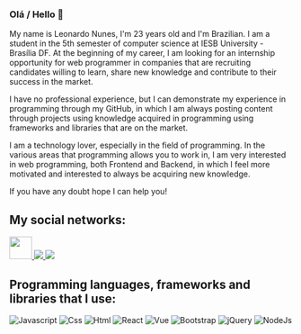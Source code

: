 ### Olá / Hello 👋

My name is Leonardo Nunes, I'm 23 years old and I'm Brazilian. I am a student in the 5th semester of computer science at IESB University - Brasília DF. At the beginning of my career, I am looking for an internship opportunity for web programmer in companies that are recruiting candidates willing to learn, share new knowledge and contribute to their success in the market.

I have no professional experience, but I can demonstrate my experience in programming through my GitHub, in which I am always posting content through projects using knowledge acquired in programming using frameworks and libraries that are on the market.

I am a technology lover, especially in the field of programming. In the various areas that programming allows you to work in, I am very interested in web programming, both Frontend and Backend, in which I feel more motivated and interested to always be acquiring new knowledge.

If you have any doubt hope I can help you!

## My social networks:

<div display="flex" style="flex-direction: column; align-items: center; justify-content: center;">
  <a href="https://www.linkedin.com/in/leonardonunesoliveira/">
    <img width="40px" height="40px" src="https://user-images.githubusercontent.com/53942734/104056891-f676e800-51cf-11eb-9f76-479100c5c29a.jpg">
    </img>
  </a>
  <a href="https://www.instagram.com/leo.nunesoliveira/">
    <img src="https://user-images.githubusercontent.com/53942734/104056889-f545bb00-51cf-11eb-9ed4-91380e37f9e5.jpg">
    </img>
  </a>
  <a href="https://www.facebook.com/leonardonunes.oliveira.1/">
    <img src="https://user-images.githubusercontent.com/53942734/104057397-e1e71f80-51d0-11eb-94fe-46acc9ee239c.png">
    </img>
  </a>
</div>

## Programming languages, frameworks and libraries that I use:

<div>
  <img src="https://user-images.githubusercontent.com/53942734/104068389-9427e280-51e3-11eb-8e43-33a2d34851cc.png" title="Javascript" alt="Javascript">
  </img>
  <img src="https://user-images.githubusercontent.com/53942734/104068386-938f4c00-51e3-11eb-9b44-5fb384988cf4.png" title="Css" alt="Css">
  </img>
  <img src="https://user-images.githubusercontent.com/53942734/104068387-938f4c00-51e3-11eb-94ca-7b2da331e3a2.png" title="Html" alt="Html">
  </img>
  <img src="https://user-images.githubusercontent.com/53942734/104068394-94c07900-51e3-11eb-9107-fe22ad9a04e5.png" title="React" alt="React">
  </img>
  <img src="https://user-images.githubusercontent.com/53942734/104068396-94c07900-51e3-11eb-9a90-0d066f9343a5.png" title="Vue" alt="Vue">
  </img>
  <img src="https://user-images.githubusercontent.com/53942734/104068383-925e1f00-51e3-11eb-92a9-937153b3aff3.png" title="Bootstrap" alt="Bootstrap">
  </img>
  <img src="https://user-images.githubusercontent.com/53942734/104068392-9427e280-51e3-11eb-82f9-1b8430e59f0a.png" title="jQuery" alt="jQuery">
  </img>
  <img src="https://user-images.githubusercontent.com/53942734/104068393-9427e280-51e3-11eb-9439-34b97d5c7858.png" title="NodeJs" alt="NodeJs">
  </img>
 </div>

<!--
**leo123nunes/leo123nunes** is a ✨ _special_ ✨ repository because its `README.md` (this file) appears on your GitHub profile.



